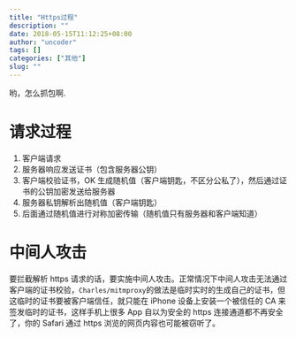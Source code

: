 ```yaml
---
title: "Https过程"
description: ""
date: 2018-05-15T11:12:25+08:00
author: "uncoder"
tags: []
categories: ["其他"]
slug: ""
---
```


哟，怎么抓包啊.

<!--more-->

# 请求过程

1. 客户端请求
2. 服务器响应发送证书（包含服务器公钥）
3. 客户端校验证书，OK 生成随机值（客户端钥匙，不区分公私了），然后通过证书的公钥加密发送给服务器
4. 服务器私钥解析出随机值（客户端钥匙）
5. 后面通过随机值进行对称加密传输（随机值只有服务器和客户端知道）

# 中间人攻击

要拦截解析 https 请求的话，要实施中间人攻击。正常情况下中间人攻击无法通过客户端的证书校验，`Charles/mitmproxy`的做法是临时实时的生成自己的证书，但这临时的证书要被客户端信任，就只能在 iPhone 设备上安装一个被信任的 CA 来签发临时的证书，这样手机上很多 App 自以为安全的 https 连接通道都不再安全了，你的 Safari 通过 https 浏览的网页内容也可能被窃听了。
